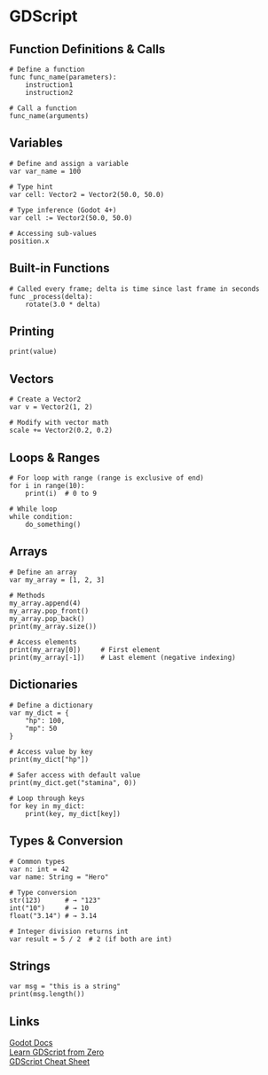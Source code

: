 # GDScript

## Function Definitions & Calls
```gdscript
# Define a function
func func_name(parameters):
    instruction1
    instruction2

# Call a function
func_name(arguments)
```

## Variables
```gdscript
# Define and assign a variable
var var_name = 100

# Type hint
var cell: Vector2 = Vector2(50.0, 50.0)

# Type inference (Godot 4+)
var cell := Vector2(50.0, 50.0)

# Accessing sub-values
position.x
```

## Built-in Functions
```gdscript
# Called every frame; delta is time since last frame in seconds
func _process(delta):
    rotate(3.0 * delta)
```

## Printing
```gdscript
print(value)
```

## Vectors
```gdscript
# Create a Vector2
var v = Vector2(1, 2)

# Modify with vector math
scale += Vector2(0.2, 0.2)
```

## Loops & Ranges
```gdscript
# For loop with range (range is exclusive of end)
for i in range(10):
    print(i)  # 0 to 9

# While loop
while condition:
    do_something()
```

## Arrays
```gdscript
# Define an array
var my_array = [1, 2, 3]

# Methods
my_array.append(4)
my_array.pop_front()
my_array.pop_back()
print(my_array.size())

# Access elements
print(my_array[0])     # First element
print(my_array[-1])    # Last element (negative indexing)
```

## Dictionaries
```gdscript
# Define a dictionary
var my_dict = {
    "hp": 100,
    "mp": 50
}

# Access value by key
print(my_dict["hp"])

# Safer access with default value
print(my_dict.get("stamina", 0))

# Loop through keys
for key in my_dict:
    print(key, my_dict[key])
```

## Types & Conversion
```gdscript
# Common types
var n: int = 42
var name: String = "Hero"

# Type conversion
str(123)      # → "123"
int("10")     # → 10
float("3.14") # → 3.14

# Integer division returns int
var result = 5 / 2  # 2 (if both are int)
```

## Strings
```gdscript
var msg = "this is a string"
print(msg.length())
```

## Links
[Godot Docs](https://docs.godotengine.org/en/stable/)  
[Learn GDScript from Zero](https://gdquest.github.io/learn-gdscript/?ref=godot-docs)  
[GDScript Cheat Sheet](https://school.gdquest.com/cheatsheets/gdscript)
